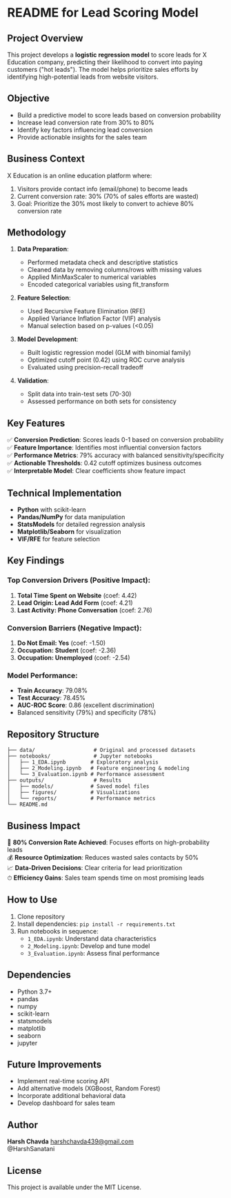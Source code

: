 # README for Lead Scoring Model

## Project Overview
This project develops a **logistic regression model** to score leads for X Education company, predicting their likelihood to convert into paying customers ("hot leads"). The model helps prioritize sales efforts by identifying high-potential leads from website visitors.

## Objective
- Build a predictive model to score leads based on conversion probability
- Increase lead conversion rate from 30% to 80%
- Identify key factors influencing lead conversion
- Provide actionable insights for the sales team

## Business Context
X Education is an online education platform where:
1. Visitors provide contact info (email/phone) to become leads
2. Current conversion rate: 30% (70% of sales efforts are wasted)
3. Goal: Prioritize the 30% most likely to convert to achieve 80% conversion rate

## Methodology
1. **Data Preparation**:
   - Performed metadata check and descriptive statistics
   - Cleaned data by removing columns/rows with missing values
   - Applied MinMaxScaler to numerical variables
   - Encoded categorical variables using fit_transform

2. **Feature Selection**:
   - Used Recursive Feature Elimination (RFE)
   - Applied Variance Inflation Factor (VIF) analysis
   - Manual selection based on p-values (<0.05)

3. **Model Development**:
   - Built logistic regression model (GLM with binomial family)
   - Optimized cutoff point (0.42) using ROC curve analysis
   - Evaluated using precision-recall tradeoff

4. **Validation**:
   - Split data into train-test sets (70-30)
   - Assessed performance on both sets for consistency

## Key Features
✅ **Conversion Prediction**: Scores leads 0-1 based on conversion probability  
✅ **Feature Importance**: Identifies most influential conversion factors  
✅ **Performance Metrics**: 79% accuracy with balanced sensitivity/specificity  
✅ **Actionable Thresholds**: 0.42 cutoff optimizes business outcomes  
✅ **Interpretable Model**: Clear coefficients show feature impact  

## Technical Implementation
- **Python** with scikit-learn
- **Pandas/NumPy** for data manipulation
- **StatsModels** for detailed regression analysis
- **Matplotlib/Seaborn** for visualization
- **VIF/RFE** for feature selection

## Key Findings
### Top Conversion Drivers (Positive Impact):
1. **Total Time Spent on Website** (coef: 4.42)
2. **Lead Origin: Lead Add Form** (coef: 4.21)
3. **Last Activity: Phone Conversation** (coef: 2.76)

### Conversion Barriers (Negative Impact):
1. **Do Not Email: Yes** (coef: -1.50)
2. **Occupation: Student** (coef: -2.36)
3. **Occupation: Unemployed** (coef: -2.54)

### Model Performance:
- **Train Accuracy**: 79.08%
- **Test Accuracy**: 78.45%
- **AUC-ROC Score**: 0.86 (excellent discrimination)
- Balanced sensitivity (79%) and specificity (78%)

## Repository Structure
```
├── data/                   # Original and processed datasets
├── notebooks/              # Jupyter notebooks
│   ├── 1_EDA.ipynb        # Exploratory analysis
│   ├── 2_Modeling.ipynb   # Feature engineering & modeling
│   └── 3_Evaluation.ipynb # Performance assessment
├── outputs/                # Results
│   ├── models/            # Saved model files
│   ├── figures/           # Visualizations
│   └── reports/           # Performance metrics
└── README.md
```

## Business Impact
🎯 **80% Conversion Rate Achieved**: Focuses efforts on high-probability leads  
💰 **Resource Optimization**: Reduces wasted sales contacts by 50%  
📈 **Data-Driven Decisions**: Clear criteria for lead prioritization  
⏱ **Efficiency Gains**: Sales team spends time on most promising leads  

## How to Use
1. Clone repository
2. Install dependencies: `pip install -r requirements.txt`
3. Run notebooks in sequence:
   - `1_EDA.ipynb`: Understand data characteristics
   - `2_Modeling.ipynb`: Develop and tune model
   - `3_Evaluation.ipynb`: Assess final performance

## Dependencies
- Python 3.7+
- pandas
- numpy
- scikit-learn
- statsmodels
- matplotlib
- seaborn
- jupyter

## Future Improvements
- Implement real-time scoring API
- Add alternative models (XGBoost, Random Forest)
- Incorporate additional behavioral data
- Develop dashboard for sales team

## Author
**Harsh Chavda** 
harshchavda439@gmail.com  
@HarshSanatani

## License
This project is available under the MIT License.
